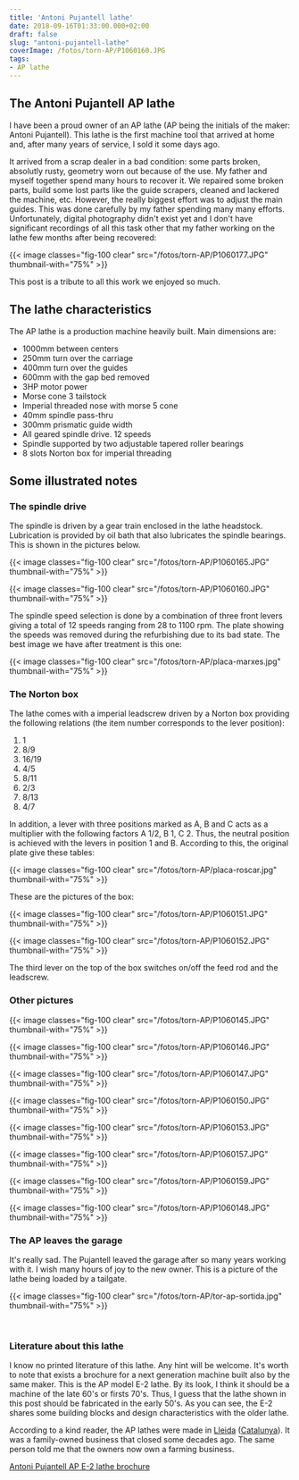 ```yaml
---
title: 'Antoni Pujantell lathe'
date: 2018-09-16T01:33:00.000+02:00
draft: false
slug: "antoni-pujantell-lathe"
coverImage: /fotos/torn-AP/P1060160.JPG
tags: 
- AP lathe
---
```



The Antoni Pujantell AP lathe
-----------------------------
  
I have been a proud owner of an AP lathe (AP being the initials of the
maker: Antoni Pujantell). This lathe is the first machine tool that
arrived at home and, after many years of service, I sold it some days
ago.
  
It arrived from a scrap dealer in a bad condition: some parts broken,
absolutly rusty, geometry worn out because of the use. My father and
myself together spend many hours to recover it. We repaired some
broken parts, build some lost parts like the guide scrapers, cleaned
and lackered the machine, etc. However, the really biggest effort was
to adjust the main guides. This was done carefully by my father
spending many many efforts. Unfortunately, digital photography didn't
exist yet and I don't have significant recordings of all this task
other that my father working on the lathe few months after being
recovered:
  


{{< image classes="fig-100 clear"  src="/fotos/torn-AP/P1060177.JPG" thumbnail-with="75%" >}}

  
This post is a tribute to all this work we enjoyed so much.  


The lathe characteristics
-------------------------


The AP lathe is a production machine heavily built. Main dimensions
are:


*   1000mm between centers
*   250mm turn over the carriage
*   400mm turn over the guides
*   600mm with the gap bed removed
*   3HP motor power
*   Morse cone 3 tailstock
*   Imperial threaded nose with morse 5 cone
*   40mm spindle pass-thru
*   300mm prismatic guide width
*   All geared spindle drive. 12 speeds
*   Spindle supported by two adjustable tapered roller bearings
*   8 slots Norton box for imperial threading


Some illustrated notes
----------------------


### The spindle drive


The spindle is driven by a gear train enclosed in the lathe
headstock. Lubrication is provided by oil bath that also lubricates
the spindle bearings. This is shown in the pictures below.
  


{{< image classes="fig-100 clear"  src="/fotos/torn-AP/P1060165.JPG" thumbnail-with="75%" >}}



{{< image classes="fig-100 clear"  src="/fotos/torn-AP/P1060160.JPG" thumbnail-with="75%" >}}

  
  
The spindle speed selection is done by a combination of three front
levers giving a total of 12 speeds ranging from 28 to 1100 rpm. The
plate showing the speeds was removed during the refurbishing due to
its bad state. The best image we have after treatment is this one:
  


{{< image classes="fig-100 clear"  src="/fotos/torn-AP/placa-marxes.jpg" thumbnail-with="75%" >}}

### The Norton box


The lathe comes with a imperial leadscrew driven by a Norton box
providing the following relations (the item number corresponds to the
lever position):


1.  1
2.  8/9
3.  16/19
4.  4/5
5.  8/11
6.  2/3
7.  8/13
8.  4/7


In addition, a lever with three positions marked as A, B and C acts as
a multiplier with the following factors A 1/2, B 1, C 2. Thus, the
neutral position is achieved with the levers in position 1 and
B. According to this, the original plate give these tables:
  


{{< image classes="fig-100 clear"  src="/fotos/torn-AP/placa-roscar.jpg" thumbnail-with="75%" >}}

These are the pictures of the box:  


{{< image classes="fig-100 clear"  src="/fotos/torn-AP/P1060151.JPG" thumbnail-with="75%" >}}

  
  


{{< image classes="fig-100 clear"  src="/fotos/torn-AP/P1060152.JPG" thumbnail-with="75%" >}}

  
The third lever on the top of the box switches on/off the feed rod and the leadscrew.  


### Other pictures


{{< image classes="fig-100 clear"  src="/fotos/torn-AP/P1060145.JPG" thumbnail-with="75%" >}}

  


{{< image classes="fig-100 clear"  src="/fotos/torn-AP/P1060146.JPG" thumbnail-with="75%" >}}

  


{{< image classes="fig-100 clear"  src="/fotos/torn-AP/P1060147.JPG" thumbnail-with="75%" >}}

  


{{< image classes="fig-100 clear"  src="/fotos/torn-AP/P1060150.JPG" thumbnail-with="75%" >}}

  


  


  


  


  


{{< image classes="fig-100 clear"  src="/fotos/torn-AP/P1060153.JPG" thumbnail-with="75%" >}}

  


{{< image classes="fig-100 clear"  src="/fotos/torn-AP/P1060157.JPG" thumbnail-with="75%" >}}

  


{{< image classes="fig-100 clear"  src="/fotos/torn-AP/P1060159.JPG" thumbnail-with="75%" >}}

  


  


  


{{< image classes="fig-100 clear"  src="/fotos/torn-AP/P1060148.JPG" thumbnail-with="75%" >}}

### The AP leaves the garage


It's really sad. The Pujantell leaved the garage after so many years working with it. I wish many hours of joy to the new owner. This is a picture of the lathe being loaded by a tailgate.  
  


{{< image classes="fig-100 clear"  src="/fotos/torn-AP/tor-ap-sortida.jpg" thumbnail-with="75%" >}}

   


### Literature about this lathe


I know no printed literature of this lathe. Any hint will be welcome. It's worth to note that exists a brochure for a next generation machine built also by the same maker. This is the AP model E-2 lathe. By its look, I think it should be a machine of the late 60's or firsts 70's. Thus, I guess that the lathe shown in this post should be fabricated in the early 50's. As you can see, the E-2 shares some building blocks and design characteristics with the older lathe.  
  
According to a kind reader, the AP lathes were made in [Lleida](https://en.wikipedia.org/wiki/Lleida) ([Catalunya](https://en.wikipedia.org/wiki/Catalonia)). It was a family-owned business that closed some decades ago. The same person told me that the owners now own a farming business.  
  
[Antoni Pujantell AP E-2 lathe brochure](https://drive.google.com/open?id=1z2kiiv38APS47Vq0OA8ZshiIxu4SPHEI)

